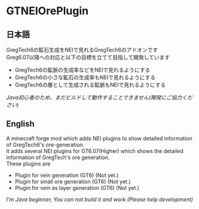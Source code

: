# GTNEIOrePlugin
## 日本語  
GregTech6の鉱石生成をNEIで見れるGregTech6のアドオンです  
Greg6.07以降への対応と以下の目標を立てて目指して開発しています  
* GregTech6の鉱脈の生成率などをNEIで見れるようにする  
* GregTech6の小さな鉱石の生成率もNEIで見れるようにする  
* GregTech6の層として生成される鉱脈もNEIで見れるようにする    
  
_Java初心者のため、まだビルドして動作することできません(開発にご協力ください)_

## English
A minecraft forge mod which adds NEI plugins to show detailed information of GregTech6's ore-generation.  
It adds several NEI plugins for GT6.07(Higher) which shows the detailed information of GregTech's ore generation.  
These plugins are
* Plugin for vein generation (GT6) (Not yet.)  
* Plugin for small ore generation (GT6) (Not yet.)  
* Plugin for vein as layer generation (GT6) (Not yet.)  
  
_I'm Java beginner, You can not build it and work (Please help development)_  

